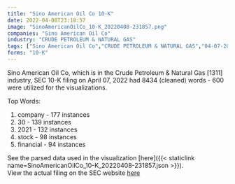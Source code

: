 ```yaml
---
title: "Sino American Oil Co 10-K"
date: 2022-04-08T23:18:57
image: "SinoAmericanOilCo_10-K_20220408-231857.png"
companies: "Sino American Oil Co"
industry: "CRUDE PETROLEUM & NATURAL GAS"
tags: ["Sino American Oil Co","CRUDE PETROLEUM & NATURAL GAS","04-07-2022","10-K"]
forms: "10-K"
---
```

Sino American Oil Co, which is in the Crude Petroleum & Natural Gas [1311] industry, SEC 10-K filing on April 07, 2022 had 8434 (cleaned) words - 600 were utilized for the visualizations.

Top Words:
1. company - 177 instances
2. 30 - 139 instances
3. 2021 - 132 instances
4. stock - 98 instances
5. financial - 94 instances


See the parsed data used in the visualization [here]({{< staticlink name=SinoAmericanOilCo_10-K_20220408-231857.json >}}).  
View the actual filing on the SEC website [here](https://www.sec.gov/Archives/edgar/data/1367408/0001393905-22-000107.txt)